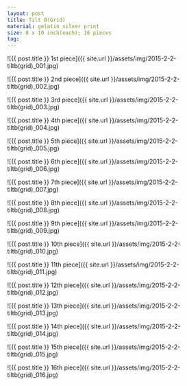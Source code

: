 ```yaml
---
layout: post
title: Tilt B(Grid)
material: gelatin silver print
size: 8 x 10 inch(each); 16 pieces
tag:
---
```



![{{ post.title }} 1st piece]({{ site.url }}/assets/img/2015-2-2-tiltb(grid)_001.jpg)

![{{ post.title }} 2nd piece]({{ site.url }}/assets/img/2015-2-2-tiltb(grid)_002.jpg)

![{{ post.title }} 3rd piece]({{ site.url }}/assets/img/2015-2-2-tiltb(grid)_003.jpg)

![{{ post.title }} 4th piece]({{ site.url }}/assets/img/2015-2-2-tiltb(grid)_004.jpg)

![{{ post.title }} 5th piece]({{ site.url }}/assets/img/2015-2-2-tiltb(grid)_005.jpg)

![{{ post.title }} 6th piece]({{ site.url }}/assets/img/2015-2-2-tiltb(grid)_006.jpg)

![{{ post.title }} 7th piece]({{ site.url }}/assets/img/2015-2-2-tiltb(grid)_007.jpg)

![{{ post.title }} 8th piece]({{ site.url }}/assets/img/2015-2-2-tiltb(grid)_008.jpg)

![{{ post.title }} 9th piece]({{ site.url }}/assets/img/2015-2-2-tiltb(grid)_009.jpg)

![{{ post.title }} 10th piece]({{ site.url }}/assets/img/2015-2-2-tiltb(grid)_010.jpg)

![{{ post.title }} 11th piece]({{ site.url }}/assets/img/2015-2-2-tiltb(grid)_011.jpg)

![{{ post.title }} 12th piece]({{ site.url }}/assets/img/2015-2-2-tiltb(grid)_012.jpg)

![{{ post.title }} 13th piece]({{ site.url }}/assets/img/2015-2-2-tiltb(grid)_013.jpg)

![{{ post.title }} 14th piece]({{ site.url }}/assets/img/2015-2-2-tiltb(grid)_014.jpg)

![{{ post.title }} 15th piece]({{ site.url }}/assets/img/2015-2-2-tiltb(grid)_015.jpg)

![{{ post.title }} 16th piece]({{ site.url }}/assets/img/2015-2-2-tiltb(grid)_016.jpg)
